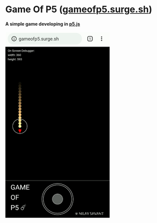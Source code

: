 # Game Of P5 ([gameofp5.surge.sh](http://gameofp5.surge.sh))
#### A simple game developing in [p5.js](https://p5js.org/)

<img src=".readme-res/game-animation-1.gif" alt="drawing" height="580"/>

